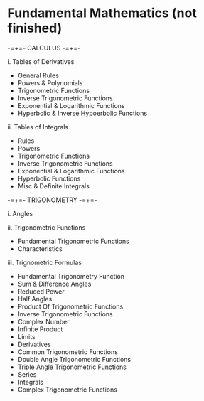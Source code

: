 # Fundamental Mathematics (not finished)

-=+=- CALCULUS -=+=-

i. Tables of Derivatives
- General Rules
- Powers & Polynomials
- Trigonometric Functions
- Inverse Trigonometric Functions
- Exponential & Logarithmic Functions
- Hyperbolic & Inverse Hypoerbolic Functions

ii. Tables of Integrals
- Rules
- Powers
- Trigonometric Functions
- Inverse Trigonometric Functions
- Exponential & Logarithmic Functions
- Hyperbolic Functions
- Misc & Definite Integrals

-=+=- TRIGONOMETRY -=+=-

i. Angles

ii. Trigonometric Functions
- Fundamental Trigonometric Functions
- Characteristics

iii. Trignometric Formulas
- Fundamental Trigonometry Function
- Sum & Difference Angles
- Reduced Power
- Half Angles
- Product Of Trigonometric Functions
- Inverse Trigonometric Functions
- Complex Number
- Infinite Product
- Limits
- Derivatives
- Common Trigonometric Functions
- Double Angle Trigonometric Functions
- Triple Angle Trigonometric Functions
- Series
- Integrals
- Complex Trigonometric Functions
